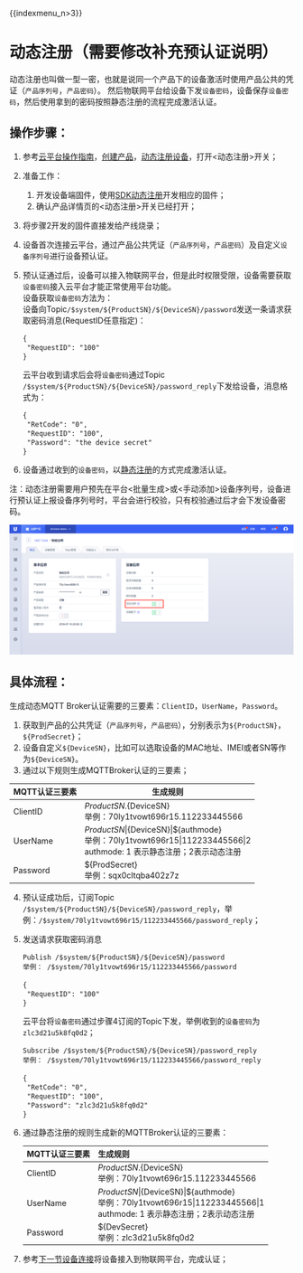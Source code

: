 {{indexmenu_n>3}}

# 动态注册（需要修改补充预认证说明）
动态注册也叫做一型一密，也就是说同一个产品下的设备激活时使用产品公共的凭证（`产品序列号`，`产品密码`）。 然后物联网平台给设备下发`设备密码`，设备保存`设备密码`，然后使用拿到的密码按照静态注册的流程完成激活认证。      

## 操作步骤：
1. 参考[云平台操作指南]()，[创建产品]()，[动态注册设备]()，打开<动态注册>开关；
2. 准备工作：
   1. 开发设备端固件，使用[SDK动态注册]()开发相应的固件；
   2. 确认产品详情页的<动态注册>开关已经打开；
3. 将步骤2开发的固件直接发给产线烧录；
4. 设备首次连接云平台，通过产品公共凭证（`产品序列号`，`产品密码`）及自定义`设备序列号`进行设备预认证。
5. 预认证通过后，设备可以接入物联网平台，但是此时权限受限，设备需要获取`设备密码`接入云平台才能正常使用平台功能。  
设备获取`设备密码`方法为：  
设备向Topic`/$system/${ProductSN}/${DeviceSN}/password`发送一条请求获取密码消息(RequestID任意指定)：
  
   ```
   {
   	"RequestID": "100"
   }
   ```
   云平台收到请求后会将`设备密码`通过Topic `/$system/${ProductSN}/${DeviceSN}/password_reply`下发给设备，消息格式为：
   ```
   {
    "RetCode": "0", 
   	"RequestID": "100",
   	"Password": "the device secret"
   }
   ```
6. 设备通过收到的`设备密码`，以[静态注册]()的方式完成激活认证。

注：动态注册需要用户预先在平台<批量生成>或<手动添加>设备序列号，设备进行预认证上报设备序列号时，平台会进行校验，只有校验通过后才会下发设备密码。

![动态注册](../../images/动态注册-3503493.png)




## 具体流程：
生成动态MQTT Broker认证需要的三要素：`ClientID`，`UserName`，`Password`。
1. 获取到产品的公共凭证（`产品序列号`，`产品密码`），分别表示为`${ProductSN}`，`${ProdSecret}`；
2. 设备自定义`${DeviceSN}`，比如可以选取设备的MAC地址、IMEI或者SN等作为`${DeviceSN}`。
3. 通过以下规则生成MQTTBroker认证的三要素；

MQTT认证三要素| 生成规则
---|---
ClientID | ${ProductSN}.${DeviceSN}<br>举例：70ly1tvowt696r15.112233445566
UserName | ${ProductSN}\|${DeviceSN}\|${authmode}<br>举例：70ly1tvowt696r15\|112233445566\|2<br>authmode: 1 表示静态注册；2表示动态注册
Password | ${ProdSecret}<br>举例：sqx0cltqba402z7z

4. 预认证成功后，订阅Topic `/$system/${ProductSN}/${DeviceSN}/password_reply`，举例：`/$system/70ly1tvowt696r15/112233445566/password_reply`；
5. 发送请求获取密码消息
   ```
   Publish /$system/${ProductSN}/${DeviceSN}/password
   举例： /$system/70ly1tvowt696r15/112233445566/password
   
   {
   	"RequestID": "100"
   }
   ```
   云平台将`设备密码`通过步骤4订阅的Topic下发，举例收到的`设备密码`为`zlc3d21u5k8fq0d2`；
   ```
   Subscribe /$system/${ProductSN}/${DeviceSN}/password_reply
   举例： /$system/70ly1tvowt696r15/112233445566/password_reply
   
   {
    "RetCode": "0", 
   	"RequestID": "100",
   	"Password": "zlc3d21u5k8fq0d2"
   }
   ```
6. 通过静态注册的规则生成新的MQTTBroker认证的三要素：

   MQTT认证三要素| 生成规则
   ---|---
   ClientID | ${ProductSN}.${DeviceSN}<br>举例：70ly1tvowt696r15.112233445566
   UserName | ${ProductSN}\|${DeviceSN}\|${authmode}<br>举例：70ly1tvowt696r15\|112233445566\|1<br>authmode: 1 表示静态注册；2表示动态注册
   Password | ${DevSecret}<br>举例：zlc3d21u5k8fq0d2

5. 参考[下一节设备连接]()将设备接入到物联网平台，完成认证；


